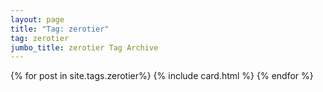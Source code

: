 ```yaml
---
layout: page
title: "Tag: zerotier"
tag: zerotier
jumbo_title: zerotier Tag Archive
---
```

<div class="row">
{% for post in site.tags.zerotier%}
{% include card.html %}
{% endfor %}
</div>